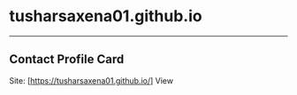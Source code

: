 # tusharsaxena01.github.io
---
## Contact Profile Card

Site: [https://tusharsaxena01.github.io/] View
